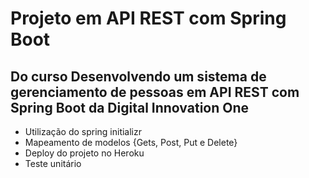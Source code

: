 # Projeto em API REST com Spring Boot

## Do curso Desenvolvendo um sistema de gerenciamento de pessoas em API REST com Spring Boot da Digital Innovation One

 - Utilização do spring initializr
 - Mapeamento de modelos {Gets, Post, Put e Delete}
 - Deploy do projeto no Heroku
 - Teste unitário
